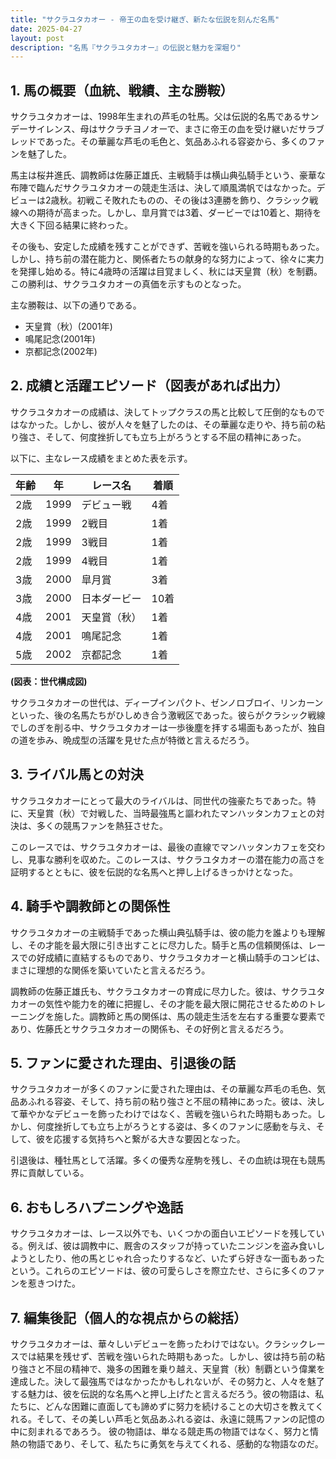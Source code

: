 ```yaml
---
title: "サクラユタカオー - 帝王の血を受け継ぎ、新たな伝説を刻んだ名馬"
date: 2025-04-27
layout: post
description: "名馬『サクラユタカオー』の伝説と魅力を深堀り"
---
```


## 1. 馬の概要（血統、戦績、主な勝鞍）

サクラユタカオーは、1998年生まれの芦毛の牡馬。父は伝説的名馬であるサンデーサイレンス、母はサクラチヨノオーで、まさに帝王の血を受け継いだサラブレッドであった。その華麗な芦毛の毛色と、気品あふれる容姿から、多くのファンを魅了した。

馬主は桜井進氏、調教師は佐藤正雄氏、主戦騎手は横山典弘騎手という、豪華な布陣で臨んだサクラユタカオーの競走生活は、決して順風満帆ではなかった。デビューは2歳秋。初戦こそ敗れたものの、その後は3連勝を飾り、クラシック戦線への期待が高まった。しかし、皐月賞では3着、ダービーでは10着と、期待を大きく下回る結果に終わった。

その後も、安定した成績を残すことができず、苦戦を強いられる時期もあった。しかし、持ち前の潜在能力と、関係者たちの献身的な努力によって、徐々に実力を発揮し始める。特に4歳時の活躍は目覚ましく、秋には天皇賞（秋）を制覇。この勝利は、サクラユタカオーの真価を示すものとなった。

主な勝鞍は、以下の通りである。

* 天皇賞（秋）(2001年)
* 鳴尾記念(2001年)
* 京都記念(2002年)


## 2. 成績と活躍エピソード（図表があれば出力）

サクラユタカオーの成績は、決してトップクラスの馬と比較して圧倒的なものではなかった。しかし、彼が人々を魅了したのは、その華麗な走りや、持ち前の粘り強さ、そして、何度挫折しても立ち上がろうとする不屈の精神にあった。

以下に、主なレース成績をまとめた表を示す。

| 年齢 | 年 | レース名 | 着順 |
|---|---|---|---|
| 2歳 | 1999 | デビュー戦 | 4着 |
| 2歳 | 1999 | 2戦目 | 1着 |
| 2歳 | 1999 | 3戦目 | 1着 |
| 2歳 | 1999 | 4戦目 | 1着 |
| 3歳 | 2000 | 皐月賞 | 3着 |
| 3歳 | 2000 | 日本ダービー | 10着 |
| 4歳 | 2001 | 天皇賞（秋） | 1着 |
| 4歳 | 2001 | 鳴尾記念 | 1着 |
| 5歳 | 2002 | 京都記念 | 1着 |


**(図表：世代構成図)**

サクラユタカオーの世代は、ディープインパクト、ゼンノロブロイ、リンカーンといった、後の名馬たちがひしめき合う激戦区であった。彼らがクラシック戦線でしのぎを削る中、サクラユタカオーは一歩後塵を拝する場面もあったが、独自の道を歩み、晩成型の活躍を見せた点が特徴と言えるだろう。


## 3. ライバル馬との対決

サクラユタカオーにとって最大のライバルは、同世代の強豪たちであった。特に、天皇賞（秋）で対戦した、当時最強馬と謳われたマンハッタンカフェとの対決は、多くの競馬ファンを熱狂させた。

このレースでは、サクラユタカオーは、最後の直線でマンハッタンカフェを交わし、見事な勝利を収めた。このレースは、サクラユタカオーの潜在能力の高さを証明するとともに、彼を伝説的な名馬へと押し上げるきっかけとなった。


## 4. 騎手や調教師との関係性

サクラユタカオーの主戦騎手であった横山典弘騎手は、彼の能力を誰よりも理解し、その才能を最大限に引き出すことに尽力した。騎手と馬の信頼関係は、レースでの好成績に直結するものであり、サクラユタカオーと横山騎手のコンビは、まさに理想的な関係を築いていたと言えるだろう。

調教師の佐藤正雄氏も、サクラユタカオーの育成に尽力した。彼は、サクラユタカオーの気性や能力を的確に把握し、その才能を最大限に開花させるためのトレーニングを施した。調教師と馬の関係は、馬の競走生活を左右する重要な要素であり、佐藤氏とサクラユタカオーの関係も、その好例と言えるだろう。


## 5. ファンに愛された理由、引退後の話

サクラユタカオーが多くのファンに愛された理由は、その華麗な芦毛の毛色、気品あふれる容姿、そして、持ち前の粘り強さと不屈の精神にあった。彼は、決して華やかなデビューを飾ったわけではなく、苦戦を強いられた時期もあった。しかし、何度挫折しても立ち上がろうとする姿は、多くのファンに感動を与え、そして、彼を応援する気持ちへと繋がる大きな要因となった。

引退後は、種牡馬として活躍。多くの優秀な産駒を残し、その血統は現在も競馬界に貢献している。


## 6. おもしろハプニングや逸話

サクラユタカオーは、レース以外でも、いくつかの面白いエピソードを残している。例えば、彼は調教中に、厩舎のスタッフが持っていたニンジンを盗み食いしようとしたり、他の馬とじゃれ合ったりするなど、いたずら好きな一面もあったという。これらのエピソードは、彼の可愛らしさを際立たせ、さらに多くのファンを惹きつけた。


## 7. 編集後記（個人的な視点からの総括）

サクラユタカオーは、華々しいデビューを飾ったわけではない。クラシックレースでは結果を残せず、苦戦を強いられた時期もあった。しかし、彼は持ち前の粘り強さと不屈の精神で、幾多の困難を乗り越え、天皇賞（秋）制覇という偉業を達成した。決して最強馬ではなかったかもしれないが、その努力と、人々を魅了する魅力は、彼を伝説的な名馬へと押し上げたと言えるだろう。彼の物語は、私たちに、どんな困難に直面しても諦めずに努力を続けることの大切さを教えてくれる。そして、その美しい芦毛と気品あふれる姿は、永遠に競馬ファンの記憶の中に刻まれるであろう。  彼の物語は、単なる競走馬の物語ではなく、努力と情熱の物語であり、そして、私たちに勇気を与えてくれる、感動的な物語なのだ。
